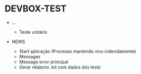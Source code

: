 # DEVBOX-TEST

* ...

    * Teste unitário
* NEWS
    - Start aplicação (Processo mantendo vivo indevidamente)
    - Messages
    - Message error principal
    - Gerar relatorio .txt com dados dos teste